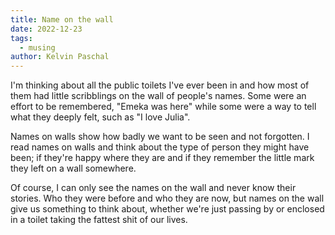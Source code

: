```yaml
---
title: Name on the wall
date: 2022-12-23
tags:
  - musing
author: Kelvin Paschal
---
```

I'm thinking about all the public toilets I've ever been in and how most of them had little scribblings on the wall of people's names. Some were an effort to be remembered, "Emeka was here" while some were a way to tell what they deeply felt, such as "I love Julia".  
  
Names on walls show how badly we want to be seen and not forgotten. I read names on walls and think about the type of person they might have been; if they're happy where they are and if they remember the little mark they left on a wall somewhere.  
  
Of course, I can only see the names on the wall and never know their stories. Who they were before and who they are now, but names on the wall give us something to think about, whether we're just passing by or enclosed in a toilet taking the fattest shit of our lives.